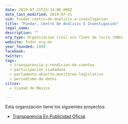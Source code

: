 ```yaml
---
date: 2019-07-21T23:14:06.000Z
date_last_modified: 2019-07-21
uid: fundar-centro-de-analisis-e-investigacion
title: "Fundar, Centro De Análisis E Investigación"
legal_name: 
description: ""
org_type: Organización civil sin fines de lucro (ONG)
website: fndar.org.mx
year_founded: 1999
facebook: 
twitter: 
tags:
  - transparencia-y-rendicion-de-cuentas
  - participación-ciudadana
  - parlamento-abierto-monitoreo-legislativo
  - periodismo-de-datos
cities: 
  - Ciudad de México

---
```


Esta organización tiene los siguientes proyectos:

- [Transparencia En Publicidad Oficial](/i/transparencia-en-publicidad-oficial.html)
